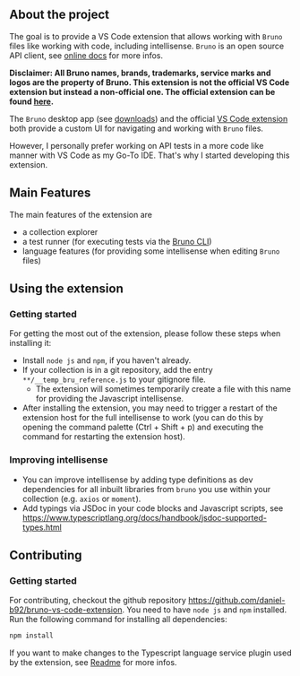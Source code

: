 ## About the project

The goal is to provide a VS Code extension that allows working with `Bruno` files like working with code, including intellisense. `Bruno` is an open source API client, see [online docs](https://docs.usebruno.com/) for more infos.

**Disclaimer: All Bruno names, brands, trademarks, service marks and logos are the property of Bruno. This extension is not the official VS Code extension but instead a non-official one. The official extension can be found [here](https://marketplace.visualstudio.com/items?itemName=bruno-api-client.bruno).**


The `Bruno` desktop app (see [downloads](https://www.usebruno.com/downloads)) and the official [VS Code extension](https://marketplace.visualstudio.com/items?itemName=bruno-api-client.bruno) both provide a custom UI for navigating and working with `Bruno` files.


However, I personally prefer working on API tests in a more code like manner with VS Code as my Go-To IDE. That's why I started developing this extension.

## Main Features

The main features of the extension are

- a collection explorer
- a test runner (for executing tests via the [Bruno CLI](https://www.npmjs.com/package/@usebruno/cli))
- language features (for providing some intellisense when editing `Bruno` files)

## Using the extension

### Getting started

For getting the most out of the extension, please follow these steps when installing it:

- Install `node js` and `npm`, if you haven't already.
- If your collection is in a git repository, add the entry `**/__temp_bru_reference.js` to your gitignore file.
  - The extension will sometimes temporarily create a file with this name for providing the Javascript intellisense.
- After installing the extension, you may need to trigger a restart of the extension host for the full intellisense to work (you can do this by opening the command palette (Ctrl + Shift + p) and executing the command for restarting the extension host).


### Improving intellisense
- You can improve intellisense by adding type definitions as dev dependencies for all inbuilt libraries from `bruno` you use within your collection (e.g. `axios` or `moment`).
- Add typings via JSDoc in your code blocks and Javascript scripts, see https://www.typescriptlang.org/docs/handbook/jsdoc-supported-types.html

## Contributing

### Getting started

For contributing, checkout the github repository https://github.com/daniel-b92/bruno-vs-code-extension.
You need to have `node js` and `npm` installed.
Run the following command for installing all dependencies:

```bash
npm install
```

If you want to make changes to the Typescript language service plugin used by the extension, see [Readme](./src/tsPlugin/README.md) for more infos.